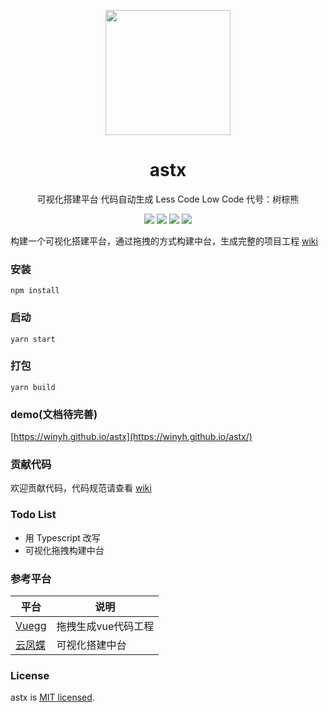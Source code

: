 <p align="center">
  <a href="https://winyh.github.io/astx/">
    <img width="200" src="https://github.com/winyh/astx/blob/master/public/bear.svg">
  </a>
</p>

<h1 align="center">astx</h1>

<p align="center">可视化搭建平台 代码自动生成 Less Code Low Code  代号：树棕熊</p>

<div align="center">

![](https://img.shields.io/github/issues/winyh/astx) ![](https://img.shields.io/github/languages/code-size/winyh/astx) ![](https://img.shields.io/github/stars/winyh/astx) ![](https://img.shields.io/github/last-commit/winyh/astx)

</div>


构建一个可视化搭建平台，通过拖拽的方式构建中台，生成完整的项目工程 [wiki](https://github.com/winyh/astx/wiki)

### 安装
```
npm install 
```

### 启动

```
yarn start

```

### 打包
```
yarn build
```

### demo(文档待完善)

[https://winyh.github.io/astx](https://winyh.github.io/astx/)

### 贡献代码
欢迎贡献代码，代码规范请查看 [wiki](https://github.com/winyh/astx/wiki)


### Todo List

* 用 Typescript 改写
* 可视化拖拽构建中台


### 参考平台

|  平台   | 说明  |
|  ----  | ----  |
| [Vuegg](https://github.com/vuegg/vuegg)  | 拖拽生成vue代码工程 |
| [云凤蝶](https://www.yunfengdie.com/)  | 可视化搭建中台 |



### License
astx is [MIT licensed](https://opensource.org/licenses/MIT).
